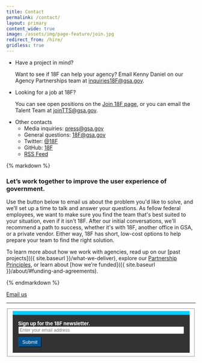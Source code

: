 ```yaml
---
title: Contact
permalink: /contact/
layout: primary
content_wide: true
image: /assets/img/page-feature/join.jpg
redirect_from: /hire/
gridless: true
---
```

<div class="usa-grid-full usa-grid-reversed">
<aside class="usa-grid usa-section usa-grid-reversed-right usa-width-one-third section-info section-info-gray">
  <ul>
    <li class="section-info-list-item">
      <div class="section-info-header">Have a project in mind?</div>
      <p>Want to see if 18F can help your agency? Email Kenny Daniel on our Agency Partnerships team at <a href="mailto:inquiries18F@gsa.gov?subject=Partnering%20with%2018F&body=What%27s%20your%20name%3F%0A%0AWhat%20agency%20or%20office%20do%20you%20work%20for%3F%0A%0AWhat%27s%20your%20job%20title%20or%20role%3F%0A%0ATell%20us%20a%20little%20about%20the%20problems%20you%27re%20working%20on%2C%20or%20what%20project%20you%27re%20hoping%20to%20work%20on%20with%2018F:%0A%0AIf%20you%27d%20like%20us%20to%20call%20you%2C%20what%27s%20your%20phone%20number%3F%0A">inquiries18F@gsa.gov</a>.</p>
    </li>
    <li class="section-info-list-item">
      <div class="section-info-header">Looking for a job at 18F?</div>
      <p>You can see open positions on the <a href="https://join.18f.gov">Join 18F page</a>, or you can email the Talent Team at <a href="mailto:joinTTS@gsa.gov">joinTTS@gsa.gov</a>.</p>
    </li>
    <li class="section-info-list-item">
      <div class="section-info-header">Other contacts</div>
      <ul>
        <li>Media inquiries: <a href="mailto:press@gsa.gov">press@gsa.gov</a></li>
        <li>General questions: <a href="mailto:18F@gsa.gov">18F@gsa.gov</a></li>
        <li>Twitter: <a href="https://twitter.com/18F">@18F</a></li>
        <li>GitHub: <a href="https://github.com/18F">18F</a></li>
        <li><a href="{{ site.baseurl }}/feed.xml">RSS Feed</a></li>
      </ul>
    </li>
  </ul>
</aside>
<div class="usa-grid usa-section usa-width-two-thirds">
{% markdown %}

### Let’s work together to improve the user experience of government.

Use the button below to email us about the problem you'd like to solve, and we’ll set up a time to talk and answer your questions. As fellow federal employees, we want to make sure you find the team that's best suited to your situation, even if it isn't 18F. After our initial conversations, we'll recommend a path to success, whether it's with 18F, another office in GSA, or a private vendor. Either way, 18F has short, low-cost options to help prepare your team to find the right solution.

To learn more about how we work with agencies, read up on our [past projects]({{ site.baseurl }}/what-we-deliver), explore our [Partnership Principles]({{site.baseurl}}/partnership-principles/), or learn about [how we’re funded]({{ site.baseurl }}/about/#funding-and-agreements).

{% endmarkdown %}

<a class="usa-button usa-button-marginless" href="mailto:inquiries18F@gsa.gov?subject=Partnering%20with%2018F&body=What%27s%20your%20name%3F%0A%0AWhat%20agency%20or%20office%20do%20you%20work%20for%3F%0A%0AWhat%27s%20your%20job%20title%20or%20role%3F%0A%0ATell%20us%20a%20little%20about%20the%20problems%20you%27re%20working%20on%2C%20or%20what%20project%20you%27re%20hoping%20to%20work%20on%20with%2018F:%0A%0AIf%20you%27d%20like%20us%20to%20call%20you%2C%20what%27s%20your%20phone%20number%3F%0A">Email us</a>
</div>

</div>

<div class="usa-grid usa-grid-line">
  <hr/>
</div>


<form id="GD-snippet-form" action="https://public.govdelivery.com/accounts/USGSATTS/subscriber/qualify?qsp=USGSATTS_4" accept-charset="UTF-8" method="post" target="_blank"><input name="utf8" type="hidden" value="&#x2713;" /><input type="hidden" name="authenticity_token" value="BVsScV3cJRnFoVEu3356C3aW2YOaOpp/VH1/TrYPxME4KWzNT/7ABzgRFh1wpp3UA6+C6PZX4tirvSU4VE5KcQ==" />
<fieldset>
<fieldset style="border:none;padding:0;margin-top:0px;background: #333333;border-top: 10px solid #00cfff;padding:15px">

<div style="color:#ffffff;font-size: 13px">
<b>Sign up for the 18F newsletter.</b>
</div>
<input type="text" name="email" id="email" placeholder="Enter your email address" style="display: inline-block;width:100%;font-size: 12px;height: auto !important" />


<input type="submit" name="commit" value="Submit" class="form_button" style="display: inline-block;background: #005591 !important;color: #fff;border-color:#005591 !important;text-shadow: none !important;border-radius: 0px !important;font-size: 13px;padding: 4px 9px !important;margin-top:8px;margin-bottom:0px !important;height:auto !important" />

</fieldset>
</form>
